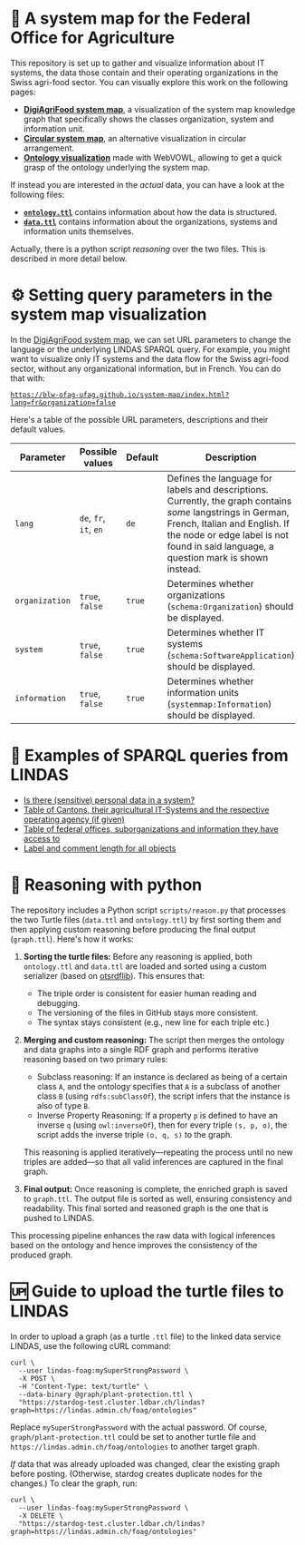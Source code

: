 # 🧭 A system map for the Federal Office for Agriculture

This repository is set up to gather and visualize information about IT systems, the data those contain and their operating organizations in the Swiss agri-food sector. You can visually explore this work on the following pages:

- [**DigiAgriFood system map**](https://blw-ofag-ufag.github.io/system-map/index.html?lang=de), a visualization of the system map knowledge graph that specifically shows the classes organization, system and information unit.
- [**Circular system map**](https://blw-ofag-ufag.github.io/system-map/circle), an alternative visualization in circular arrangement.
- [**Ontology visualization**](https://service.tib.eu/webvowl/#iri=https://raw.githubusercontent.com/blw-ofag-ufag/system-map/refs/heads/main/graph.ttl) made with WebVOWL, allowing to get a quick grasp of the ontology underlying the system map.

If instead you are interested in the *actual* data, you can have a look at the following files:

- [**`ontology.ttl`**](ontology.ttl) contains information about how the data is structured.
- [**`data.ttl`**](data.ttl) contains information about the organizations, systems and information units themselves.

Actually, there is a python script *reasoning* over the two files. This is described in more detail below.

# ⚙️ Setting query parameters in the system map visualization

In the [DigiAgriFood system map](https://blw-ofag-ufag.github.io/system-map/index.html), we can set URL parameters to change the language or the underlying LINDAS SPARQL query. For example, you might want to visualize only IT systems and the data flow for the Swiss agri-food sector, without any organizational information, but in French. You can do that with:

[`https://blw-ofag-ufag.github.io/system-map/index.html?lang=fr&organization=false`](https://blw-ofag-ufag.github.io/system-map/index.html?lang=fr&organization=false)

Here's a table of the possible URL parameters, descriptions and their default values.

| Parameter     | Possible values | Default | Description |
|--------------|--------|---------|-------------|
| `lang`       | `de`, `fr`, `it`, `en` | `de`    | Defines the language for labels and descriptions. Currently, the graph contains *some* langstrings in German, French, Italian and English. If the node or edge label is not found in said language, a question mark is shown instead. |
| `organization` | `true`, `false` | `true` | Determines whether organizations (`schema:Organization`) should be displayed. |
| `system`     | `true`, `false` | `true` | Determines whether IT systems (`schema:SoftwareApplication`) should be displayed. |
| `information` | `true`, `false` | `true` | Determines whether information units (`systemmap:Information`) should be displayed. |

# 🔎 Examples of SPARQL queries from LINDAS

- [Is there (sensitive) personal data in a system?](https://s.zazuko.com/2xyqSxz)
- [Table of Cantons, their agricultural IT-Systems and the respective operating agency (if given)](https://s.zazuko.com/2vz9Y8X)
- [Table of federal offices, suborganizations and information they have access to](https://s.zazuko.com/2Upq8Qj)
- [Label and comment length for all objects](https://s.zazuko.com/3t2wKbt)

# 💭 Reasoning with python

The repository includes a Python script `scripts/reason.py` that processes the two Turtle files (`data.ttl` and `ontology.ttl`) by first sorting them and then applying custom reasoning before producing the final output (`graph.ttl`). Here's how it works:

1. **Sorting the turtle files:** Before any reasoning is applied, both `ontology.ttl` and `data.ttl` are loaded and sorted using a custom serializer (based on [otsrdflib](https://pypi.org/project/otsrdflib/)). This ensures that:
   
   - The triple order is consistent for easier human reading and debugging.
   - The versioning of the files in GitHub stays more consistent.
   - The syntax stays consistent (e.g., new line for each triple etc.)

2. **Merging and custom reasoning:** The script then merges the ontology and data graphs into a single RDF graph and performs iterative reasoning based on two primary rules:
   
   - Subclass reasoning: If an instance is declared as being of a certain class `A`, and the ontology specifies that `A` is a subclass of another class `B` (using `rdfs:subClassOf`), the script infers that the instance is also of type `B`.   
   - Inverse Property Reasoning: If a property `p` is defined to have an inverse `q` (using `owl:inverseOf`), then for every triple `(s, p, o)`, the script adds the inverse triple `(o, q, s)` to the graph.

   This reasoning is applied iteratively—repeating the process until no new triples are added—so that all valid inferences are captured in the final graph.

3. **Final output:** Once reasoning is complete, the enriched graph is saved to `graph.ttl`. The output file is sorted as well, ensuring consistency and readability. This final sorted and reasoned graph is the one that is pushed to LINDAS.

This processing pipeline enhances the raw data with logical inferences based on the ontology and hence improves the consistency of the produced graph.

# 🆙 Guide to upload the turtle files to LINDAS

In order to upload a graph (as a turtle `.ttl` file) to the linked data service LINDAS, use the following cURL command:

```curl
curl \
  --user lindas-foag:mySuperStrongPassword \
  -X POST \
  -H "Content-Type: text/turtle" \
  --data-binary @graph/plant-protection.ttl \
  "https://stardog-test.cluster.ldbar.ch/lindas?graph=https://lindas.admin.ch/foag/ontologies"
```

Replace `mySuperStrongPassword` with the actual password. Of course, `graph/plant-protection.ttl` could be set to another turtle file and `https://lindas.admin.ch/foag/ontologies` to another target graph.

*If* data that was already uploaded was changed, clear the existing graph before posting. (Otherwise, stardog creates duplicate nodes for the changes.) To clear the graph, run:

```curl
curl \
  --user lindas-foag:mySuperStrongPassword \
  -X DELETE \
  "https://stardog-test.cluster.ldbar.ch/lindas?graph=https://lindas.admin.ch/foag/ontologies"
```
